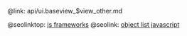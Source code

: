 @link: api/ui.baseview_$view_other.md

@seolinktop: [js frameworks](https://webix.com)
@seolink: [object list javascript](https://webix.com/widget/list/)